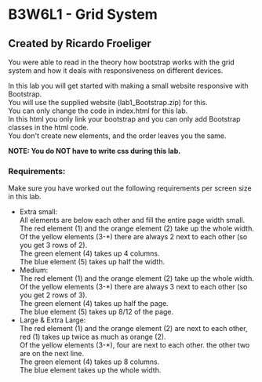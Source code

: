 # B3W6L1 - Grid System
## Created by Ricardo Froeliger

You were able to read in the theory how bootstrap works with the grid system and how it deals with responsiveness on different devices.

In this lab you will get started with making a small website responsive with Bootstrap.<br>
You will use the supplied website (lab1_Bootstrap.zip) for this.<br>
You can only change the code in index.html for this lab.<br>
In this html you only link your bootstrap and you can only add Bootstrap classes in the html code.<br>
You don't create new elements, and the order leaves you the same.

**NOTE: You do NOT have to write css during this lab.**

### Requirements:
Make sure you have worked out the following requirements per screen size in this lab.

* Extra small:<br>
    All elements are below each other and fill the entire page width small.<br>
    The red element (1) and the orange element (2) take up the whole width.<br>
    Of the yellow elements (3-*) there are always 2 next to each other (so you get 3 rows of 2).<br>
    The green element (4) takes up 4 columns.<br>
    The blue element (5) takes up half the width.<br>
* Medium:<br>
    The red element (1) and the orange element (2) take up the whole width.<br>
    Of the yellow elements (3-*) there are always 3 next to each other (so you get 2 rows of 3).<br>
    The green element (4) takes up half the page.<br>
    The blue element (5) takes up 8/12 of the page.
* Large & Extra Large:<br>
    The red element (1) and the orange element (2) are next to each other, red (1) takes up twice as much as orange (2).<br>
    Of the yellow elements (3-*), four are next to each other. the other two are on the next line.<br>
    The green element (4) takes up 8 columns.<br>
    The blue element takes up the whole width.